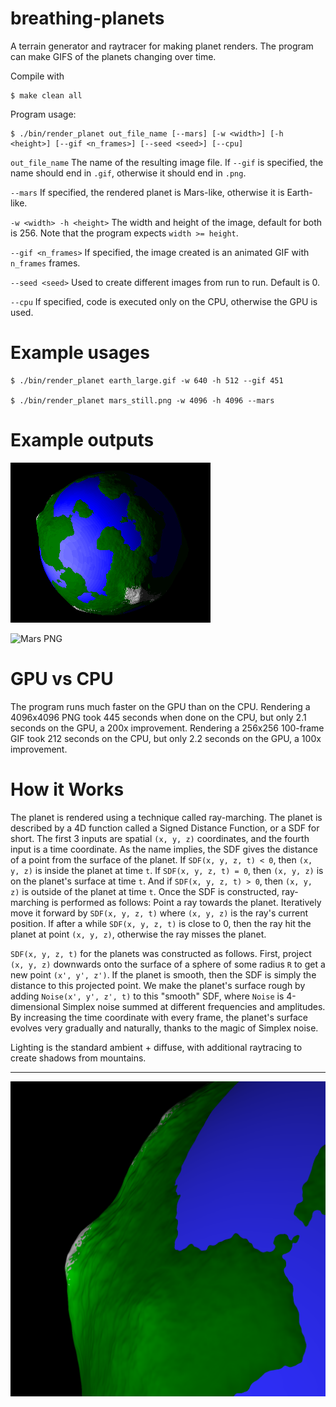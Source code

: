 # breathing-planets

A terrain generator and raytracer for making planet renders. The program can make GIFS of the planets changing over time.

Compile with

    $ make clean all

Program usage:

    $ ./bin/render_planet out_file_name [--mars] [-w <width>] [-h <height>] [--gif <n_frames>] [--seed <seed>] [--cpu]

`out_file_name` The name of the resulting image file. If `--gif` is specified, the name should end in `.gif`, otherwise it should end in `.png`.

`--mars` If specified, the rendered planet is Mars-like, otherwise it is Earth-like.

`-w <width> -h <height>` The width and height of the image, default for both is 256. Note that the program expects `width >= height`.

`--gif <n_frames>` If specified, the image created is an animated GIF with `n_frames` frames.

`--seed <seed>` Used to create different images from run to run. Default is 0.

`--cpu` If specified, code is executed only on the CPU, otherwise the GPU is used.

# Example usages

    $ ./bin/render_planet earth_large.gif -w 640 -h 512 --gif 451

    $ ./bin/render_planet mars_still.png -w 4096 -h 4096 --mars

# Example outputs

![Earth GIF](/imgs/example_earth.gif "Rendered spinning Earth")

![Mars PNG](/imgs/mars_large.png "Rendered Mars")

# GPU vs CPU

The program runs much faster on the GPU than on the CPU. Rendering a 4096x4096 PNG took 445 seconds when done on the CPU,
but only 2.1 seconds on the GPU, a 200x improvement. Rendering a 256x256 100-frame GIF took 212 seconds on the CPU, but only 2.2 seconds on the GPU, a 100x improvement.

# How it Works

The planet is rendered using a technique called ray-marching. The planet is described by a 4D function called a Signed Distance Function, or a SDF for short. The first 3 inputs are spatial `(x, y, z)` coordinates, and the fourth input is a time coordinate. As the name implies, the SDF gives the distance of a point from the surface of the planet. If `SDF(x, y, z, t) < 0`, then `(x, y, z)` is inside the planet at time `t`. If `SDF(x, y, z, t) = 0`, then `(x, y, z)` is on the planet's surface at time `t`. And if `SDF(x, y, z, t) > 0`, then `(x, y, z)` is outside of the planet at time `t`. Once the SDF is constructed, ray-marching is performed as follows: Point a ray towards the planet. Iteratively move it forward by `SDF(x, y, z, t)` where `(x, y, z)` is the ray's current position. If after a while `SDF(x, y, z, t)` is close to 0, then the ray hit the planet at point `(x, y, z)`, otherwise the ray misses the planet.

`SDF(x, y, z, t)` for the planets was constructed as follows. First, project `(x, y, z)` downwards onto the surface of a sphere of some radius `R` to get a new point `(x', y', z')`. If the planet is smooth, then the SDF is simply the distance to this projected point. We make the planet's surface rough by adding `Noise(x', y', z', t)` to this "smooth" SDF, where `Noise` is 4-dimensional Simplex noise summed at different frequencies and amplitudes. By increasing the time coordinate with every frame, the planet's surface evolves very gradually and naturally, thanks to the magic of Simplex noise.

Lighting is the standard ambient + diffuse, with additional raytracing to create shadows from mountains.

_________________

![Earth Terrain Closeup](/imgs/large_earth_closeup.png "Earth Terrain Closeup")

